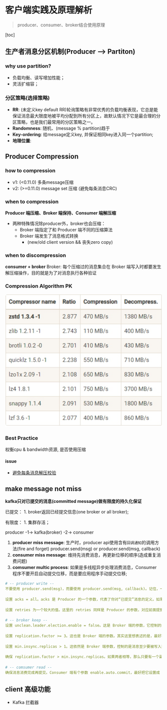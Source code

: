 # 客户端实践及原理解析
> producer、consumer、broker结合使用原理

[toc]
## 生产者消息分区机制(Producer --> Partiton)
### why use partition?
* 负载均衡、读写增加性能；
* 灵活扩缩容；

### 分区策略(选择策略)
* **RR**: (未定义key default RR)轮询策略有非常优秀的负载均衡表现，它总是能保证消息最大限度地被平均分配到所有分区上，故默认情况下它是最合理的分区策略，也是我们最常用的分区策略之一。
* **Randomness**: 随机、(message % partition)趋于
* **Key-ordering**: 给message定义key, 并保证相同key进入同一个partition;
* **地理位置**: 

## Producer Compression
### how to compression
* v1: (<0.11.0) 多条message压缩
* v2: (>=0.11.0) message set 压缩 (避免每条消息CRC)

### when to compression
**Producer 端压缩、Broker 端保持、Consumer 端解压缩**
* 两种特殊情况除producer外，broker也会压缩：
    * Broker 端指定了和 Producer 端不同的压缩算法
    * Broker 端发生了消息格式转换
        * (new/old client version && 丧失zero copy)

### when to discompression
**consumer + broker**
Broker: 每个压缩过的消息集合在 Broker 端写入时都要发生解压缩操作，目的就是为了对消息执行各种验证

### Compression Algorithm PK
![](media/15725325772030.jpg)

### Best Practice
权衡cpu & bandwidth资源, 是否使用压缩

#### issue
* [避免每条消息解压校验](https://issues.apache.org/jira/browse/KAFKA-8106)

## make message not miss
**kafka只对已提交的消息(committed message)做有限度的持久化保证**

已提交：
    1. broker返回已经提交信息(one broker or all broker);

有限度：
    1. 集群存活；

producer -1-> kafka(broker) -2-> consumer
1. **producer miss message**: 生产时，producer api使用含有`回调通知`的调用方法(fire and forget)
    producer.send(msg) or producer.send(msg, callback)
1. **consumer miss message**: 维持先消费消息，再更新位移的顺序(造成重复消费问题)
2. **comsumer multic process**: 如果是多线程异步处理消费消息，Consumer 程序不要开启自动提交位移，而是要应用程序手动提交位移;

``` yaml
# -- producer write --
不要使用 producer.send(msg)，而要使用 producer.send(msg, callback)。记住，一定要使用带有回调通知的 send 方法。

设置 acks = all。acks 是 Producer 的一个参数，代表了你对“已提交”消息的定义。如果设置成 all，则表明所有副本 Broker 都要接收到消息，该消息才算是“已提交”。这是最高等级的“已提交”定义。

设置 retries 为一个较大的值。这里的 retries 同样是 Producer 的参数，对应前面提到的 Producer 自动重试。当出现网络的瞬时抖动时，消息发送可能会失败，此时配置了 retries > 0 的 Producer 能够自动重试消息发送，避免消息丢失。

# -- broker keep --
设置 unclean.leader.election.enable = false。这是 Broker 端的参数，它控制的是哪些 Broker 有资格竞选分区的 Leader。如果一个 Broker 落后原先的 Leader 太多，那么它一旦成为新的 Leader，必然会造成消息的丢失。故一般都要将该参数设置成 false，即不允许这种情况的发生。

设置 replication.factor >= 3。这也是 Broker 端的参数。其实这里想表述的是，最好将消息多保存几份，毕竟目前防止消息丢失的主要机制就是冗余。

设置 min.insync.replicas > 1。这依然是 Broker 端参数，控制的是消息至少要被写入到多少个副本才算是“已提交”。设置成大于 1 可以提升消息持久性。在实际环境中千万不要使用默认值 1。

确保 replication.factor > min.insync.replicas。如果两者相等，那么只要有一个副本挂机，整个分区就无法正常工作了。我们不仅要改善消息的持久性，防止数据丢失，还要在不降低可用性的基础上完成。推荐设置成 replication.factor = min.insync.replicas + 1。

# -- comsumer read --
确保消息消费完成再提交。Consumer 端有个参数 enable.auto.commit，最好把它设置成 false，并采用手动提交位移的方式。就像前面说的，这对于单 Consumer 多线程处理的场景而言是至关重要的。
```

## client 高级功能
* Kafka 拦截器